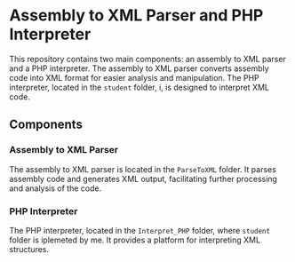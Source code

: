 # Assembly to XML Parser and PHP Interpreter

This repository contains two main components: an assembly to XML parser and a PHP interpreter. The assembly to XML parser converts assembly code into XML format for easier analysis and manipulation. The PHP interpreter, located in the `student` folder, i, is designed to interpret XML code.

## Components

### Assembly to XML Parser

The assembly to XML parser is located in the `ParseToXML` folder. It parses assembly code and generates XML output, facilitating further processing and analysis of the code.

### PHP Interpreter

The PHP interpreter, located in the `Interpret_PHP` folder, where `student` folder is iplemeted by me. It provides a platform for interpreting XML structures.
